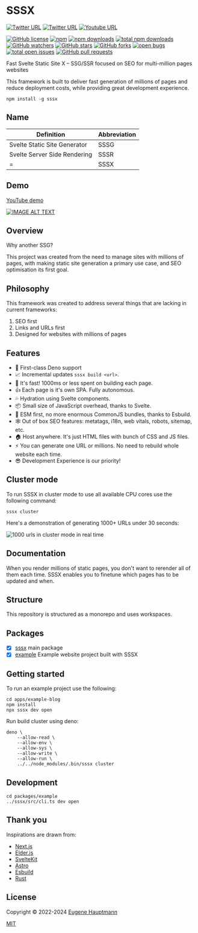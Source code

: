 # SSSX

[![Twitter URL](https://img.shields.io/twitter/url/https/twitter.com/sssxdev.svg?style=social&label=Follow%20%40sssxdev)](https://twitter.com/sssxdev)
[![Twitter URL](https://img.shields.io/twitter/url/https/twitter.com/eugenehp.svg?style=social&label=Follow%20%40eugenehp)](https://twitter.com/eugenehp)
[![Youtube URL](https://shields.io/badge/views-1k-red?logo=youtube&style=social)](https://www.youtube.com/channel/UCYzzLilEQdBG0Jj1JhVtYYg)

[![GitHub license](https://img.shields.io/github/license/sssx-dev/sssx.svg?color=blue&style=for-the-badge)](./LICENSE)
[![npm](https://img.shields.io/npm/v/sssx.svg?color=green&style=for-the-badge)](https://www.npmjs.com/package/sssx)
[![npm downloads](https://img.shields.io/npm/dw/sssx.svg?label=npm%20downloads&style=for-the-badge)](https://npmcharts.com/compare/sssx?minimal=true)
[![total npm downloads](https://img.shields.io/npm/dt/sssx.svg?label=total%20npm%20downloads&style=for-the-badge)](https://npmcharts.com/compare/sssx?minimal=true)
[![GitHub watchers](https://img.shields.io/github/watchers/sssx-dev/sssx.svg?style=for-the-badge)](https://github.com/sssx-dev/sssx/watchers)
[![GitHub stars](https://img.shields.io/github/stars/sssx-dev/sssx.svg?label=GitHub%20stars&style=for-the-badge)](https://github.com/sssx-dev/sssx/stargazers)
[![GitHub forks](https://img.shields.io/github/forks/sssx-dev/sssx.svg?style=for-the-badge)](https://github.com/sssx-dev/sssx/network/members)
[![open bugs](https://img.shields.io/github/issues-raw/sssx-dev/sssx/bug.svg?color=d73a4a&label=open%20bugs&style=for-the-badge)](https://github.com/sssx-dev/sssx/issues?utf8=%E2%9C%93&q=is%3Aissue+is%3Aopen+label%3Abug)
[![total open issues](https://img.shields.io/github/issues-raw/sssx-dev/sssx.svg?label=total%20open%20issues&style=for-the-badge)](https://github.com/sssx-dev/sssx/issues)
[![GitHub pull requests](https://img.shields.io/github/issues-pr-raw/sssx-dev/sssx.svg?style=for-the-badge)](https://github.com/sssx-dev/sssx/pulls)

Fast Svelte Static Site X – SSG/SSR focused on SEO for multi-million pages websites

This framework is built to deliver fast generation of millions of pages and reduce deployment costs, while providing great development experience.

```shell
npm install -g sssx
```

## Name

| Definition                   | Abbreviation |
| ---------------------------- | ------------ |
| Svelte Static Site Generator | SSSG         |
| Svelte Server Side Rendering | SSSR         |
| =                            | SSSX         |

## Demo

[YouTube demo](http://www.youtube.com/watch?v=8gNkKyfspl8)

[![IMAGE ALT TEXT](http://img.youtube.com/vi/8gNkKyfspl8/0.jpg)](http://www.youtube.com/watch?v=8gNkKyfspl8 "SSSX demo")

## Overview

Why another SSG?

This project was created from the need to manage sites with millions of pages, with making static site generation a primary use case, and SEO optimisation its first goal.

## Philosophy

This framework was created to address several things that are lacking in current frameworks:

1. SEO first
2. Links and URLs first
3. Designed for websites with millions of pages

## Features

- 🦕 First-class Deno support
- 📈 Incremental updates `sssx build <url>`.
- 🚀 It's fast! 1000ms or less spent on building each page.
- 👍 Each page is it's own SPA. Fully autonomous.
- 💦 Hydration using Svelte components.
- 📦 Small size of JavaScript overhead, thanks to Svelte.
- 💪 ESM first, no more enormous CommonJS bundles, thanks to Esbuild.
- 🕸️ Out of box SEO features: metatags, i18n, web vitals, robots, sitemap, etc.
- 🏠 Host anywhere. It's just HTML files with bunch of CSS and JS files.
- ⚡️ You can generate one URL or millions. No need to rebuild whole website each time.
- 😎 Development Experience is our priority!

## Cluster mode

To run SSSX in cluster mode to use all available CPU cores use the following command:

```shell
sssx cluster
```

Here's a demonstration of generating 1000+ URLs under 30 seconds:

![1000 urls in cluster mode in real time](https://github.com/sssx-dev/sssx/raw/master/docs/cluster-1000-urls.gif)

## Documentation

When you render millions of static pages, you don't want to rerender all of them each time.
SSSX enables you to finetune which pages has to be updated and when.

## Structure

This repository is structured as a monorepo and uses workspaces.

## Packages

- [x] [sssx](https://github.com/sssx-dev/sssx/tree/master/packages/sssx) main package
- [x] [example](https://github.com/sssx-dev/sssx/tree/master/packages/example) Example website project built with SSSX

## Getting started

To run an example project use the following:

```shell
cd apps/example-blog
npm install
npx sssx dev open
```

Run build cluster using deno:

```shell
deno \
    --allow-read \
    --allow-env \
    --allow-sys \
    --allow-write \
    --allow-run \
    ../../node_modules/.bin/sssx cluster
```

## Development

```shell
cd packages/example
../sssx/src/cli.ts dev open
```

## Thank you

Inspirations are drawn from:

- [Next.js](https://github.com/vercel/next.js/)
- [Elder.js](https://github.com/Elderjs/elderjs)
- [SvelteKit](https://github.com/sveltejs/kit)
- [Astro](https://github.com/withastro/astro)
- [Esbuild](https://github.com/evanw/esbuild)
- [Rust](https://github.com/rust-lang/rust)

## License

Copyright © 2022-2024 [Eugene Hauptmann](https://twitter.com/sssx-dev)

[MIT](https://github.com/sssx-dev/sssx/blob/master/LICENSE)
